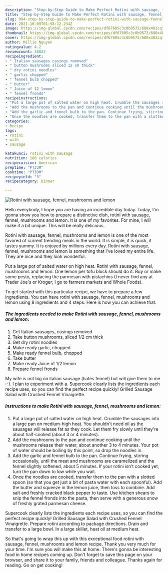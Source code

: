 ```yaml
---
description: "Step-by-Step Guide to Make Perfect Rotini with sausage, fennel, mushrooms and lemon"
title: "Step-by-Step Guide to Make Perfect Rotini with sausage, fennel, mushrooms and lemon"
slug: 994-step-by-step-guide-to-make-perfect-rotini-with-sausage-fennel-mushrooms-and-lemon
date: 2021-10-09T01:58:12.234Z
image: https://img-global.cpcdn.com/recipes/df67605c3c0b9572/680x482cq70/rotini-with-sausage-fennel-mushrooms-and-lemon-recipe-main-photo.jpg
thumbnail: https://img-global.cpcdn.com/recipes/df67605c3c0b9572/680x482cq70/rotini-with-sausage-fennel-mushrooms-and-lemon-recipe-main-photo.jpg
cover: https://img-global.cpcdn.com/recipes/df67605c3c0b9572/680x482cq70/rotini-with-sausage-fennel-mushrooms-and-lemon-recipe-main-photo.jpg
author: Millie Nguyen
ratingvalue: 4.2
reviewcount: 30823
recipeingredient:
- " Italian sausages casings removed"
- " button mushrooms sliced 12 cm thick"
- " dry rotini noodles"
- " garlic chopped"
- " fennel bulb chopped"
- " butter"
- " Juice of 12 lemon"
- " fennel fronds"
recipeinstructions:
- "Put a large pot of salted water on high heat. Crumble the sausages into a large pan on medium-high heat. You shouldn&#39;t need oil as the sausages will release fat as they cook. Let them fry slowly until they&#39;re about half-cooked (about 3 or 4 minutes)."
- "Add the mushrooms to the pan and continue cooking until the mushrooms release their water, about another 3 to 4 minutes. Your pot of water should be boiling by this point, so drop the noodles in."
- "Add the garlic and fennel bulb to the pan. Continue frying, stirring occasionally, until the meat and mushrooms are caramelized and the fennel slightly softened, about 5 minutes. If your rotini isn&#39;t cooked yet, turn the pan down to low while you wait."
- "Once the noodles are cooked, transfer them to the pan with a slotted spoon (so that you get just a bit of pasta water with each spoonful). Add the butter and squeeze in the lemon juice, then toss to combine. Add salt and freshly cracked black pepper to taste. Use kitchen shears to snip the fennel fronds into the pasta, then serve with a generous snow of freshly grated parmesan cheese."
categories:
- Recipe
tags:
- rotini
- with
- sausage

katakunci: rotini with sausage 
nutrition: 180 calories
recipecuisine: American
preptime: "PT33M"
cooktime: "PT39M"
recipeyield: "3"
recipecategory: Dinner

---
```



![Rotini with sausage, fennel, mushrooms and lemon](https://img-global.cpcdn.com/recipes/df67605c3c0b9572/680x482cq70/rotini-with-sausage-fennel-mushrooms-and-lemon-recipe-main-photo.jpg)

Hello everybody, I hope you are having an incredible day today. Today, I'm gonna show you how to prepare a distinctive dish, rotini with sausage, fennel, mushrooms and lemon. It is one of my favorites. For mine, I will make it a bit unique. This will be really delicious.

Rotini with sausage, fennel, mushrooms and lemon is one of the most favored of current trending meals in the world. It is simple, it is quick, it tastes yummy. It is enjoyed by millions every day. Rotini with sausage, fennel, mushrooms and lemon is something that I've loved my entire life. They are nice and they look wonderful.

Put a large pot of salted water on high heat. Rotini with sausage, fennel, mushrooms and lemon. One lemon per tofu block should do it. Buy or make some pesto, replacing the parmesan with pistachios (I never find any at Trader Joe&#39;s or Kroger; I go to farmers markets and Whole Foods).


To get started with this particular recipe, we have to prepare a few ingredients. You can have rotini with sausage, fennel, mushrooms and lemon using 8 ingredients and 4 steps. Here is how you can achieve that.

<!--inarticleads1-->

##### The ingredients needed to make Rotini with sausage, fennel, mushrooms and lemon:

1. Get  Italian sausages, casings removed
1. Take  button mushrooms, sliced 1/2 cm thick
1. Get  dry rotini noodles
1. Make ready  garlic, chopped
1. Make ready  fennel bulb, chopped
1. Take  butter
1. Make ready  Juice of 1/2 lemon
1. Prepare  fennel fronds


My wife is not big on italian sausage (hates fennel) but will give them to me :-). I plan to experiment with a. Supercook clearly lists the ingredients each recipe uses, so you can find the perfect recipe quickly! Grilled Sausage Salad with Crushed Fennel Vinaigrette. 

<!--inarticleads2-->

##### Instructions to make Rotini with sausage, fennel, mushrooms and lemon:

1. Put a large pot of salted water on high heat. Crumble the sausages into a large pan on medium-high heat. You shouldn&#39;t need oil as the sausages will release fat as they cook. Let them fry slowly until they&#39;re about half-cooked (about 3 or 4 minutes).
1. Add the mushrooms to the pan and continue cooking until the mushrooms release their water, about another 3 to 4 minutes. Your pot of water should be boiling by this point, so drop the noodles in.
1. Add the garlic and fennel bulb to the pan. Continue frying, stirring occasionally, until the meat and mushrooms are caramelized and the fennel slightly softened, about 5 minutes. If your rotini isn&#39;t cooked yet, turn the pan down to low while you wait.
1. Once the noodles are cooked, transfer them to the pan with a slotted spoon (so that you get just a bit of pasta water with each spoonful). Add the butter and squeeze in the lemon juice, then toss to combine. Add salt and freshly cracked black pepper to taste. Use kitchen shears to snip the fennel fronds into the pasta, then serve with a generous snow of freshly grated parmesan cheese.


Supercook clearly lists the ingredients each recipe uses, so you can find the perfect recipe quickly! Grilled Sausage Salad with Crushed Fennel Vinaigrette. Prepare rotini according to package directions. Drain and transfer to a large bowl. In a large skillet, heat oil at medium heat. 

So that's going to wrap this up with this exceptional food rotini with sausage, fennel, mushrooms and lemon recipe. Thank you very much for your time. I'm sure you will make this at home. There's gonna be interesting food in home recipes coming up. Don't forget to save this page on your browser, and share it to your family, friends and colleague. Thanks again for reading. Go on get cooking!
